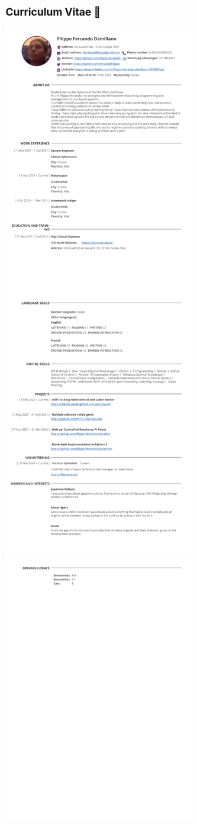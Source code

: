 # Curriculum Vitae 🚀

![c1](/asset/images/FilippoFerrandoCV-1.png)
![c2](/asset/images/FilippoFerrandoCV-2.png)
![c3](/asset/images/FilippoFerrandoCV-3.png)
